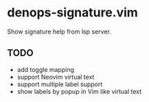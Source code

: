 # denops-signature.vim
Show signature help from lsp server.

## TODO
- add toggle mapping
- support Neovim virtual text
- support multiple label support
- show labels by popup in Vim like virtual text
